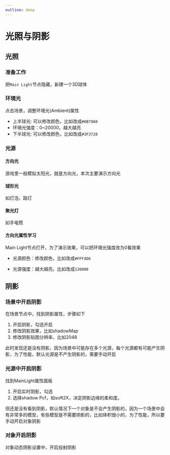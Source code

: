 ```yaml
---
outline: deep
---
```


# 光照与阴影

## 光照

### 准备工作

把`Main Light`节点隐藏，新建一个3D球体

### 环境光

点击场景，调整环境光(Ambient)属性

- 上半球光: 可以修改颜色，比如改成`#6B79A0`
- 环境光强度：0~20000，越大越亮
- 下半球光: 可以修改颜色，比如改成`#3F3728`

### 光源

#### 方向光

游戏里一般模拟太阳光，就是方向光，本次主要演示方向光

#### 球形光

如灯泡，路灯

#### 聚光灯

如手电筒

#### 方向光属性学习

Main Light节点打开，为了演示效果，可以把环境光强度改为0看效果

- 光源颜色：修改颜色，比如改成`#FFF4D6`

- 光源强度：越大越亮，比如改成`120000`

## 阴影

### 场景中开启阴影

在场景节点中，找到阴影属性，步骤如下

1. 开启阴影，勾选开启
2. 修改阴影效果，比如shadowMap
3. 修改阴影贴图分辨率，比如2048

此时发现还是没有阴影，因为场景中可能存在多个光源，每个光源都有可能产生阴影，为了性能，默认光源是不产生阴影的，需要手动开启

### 光源中开启阴影

找到MainLight属性面板

1. 开启实时阴影，勾选
2. 选择shadow Pcf，如soft2X，决定阴影边缘的柔和度。

但还是没有看到阴影，默认情况下一个对象是不会产生阴影的，因为一个场景中会有非常多的模型，有些模型是不需要阴影的，比如体积很小的，为了性能，所以要手动开启对象阴影

### 对象开启阴影

对象动态阴影设置中，开启投射阴影



